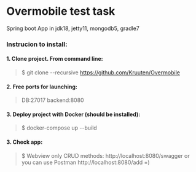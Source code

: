 # Overmobile test task
Spring boot App in jdk18, jetty11, mongodb5, gradle7

### Instrucion to install: ###
#### 1. Clone project. From command line: ####
> $ git clone --recursive https://github.com/Kruuten/Overmobile

#### 2. Free ports for launching: ####
> DB:27017 
> backend:8080


#### 3. Deploy project with Docker (should be installed): ####
> $ docker-compose up --build

#### 3. Check app: ####
> $ Webview only CRUD methods: http://localhost:8080/swagger
> or you can use Postman http://localhost:8080/add =)
